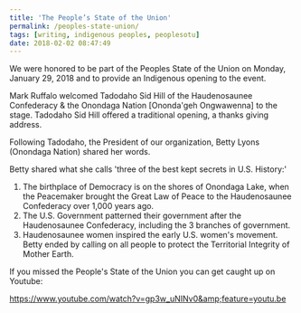 ```yaml
---
title: 'The People’s State of the Union'
permalink: /peoples-state-union/
tags: [writing, indigenous peoples, peoplesotu]
date: 2018-02-02 08:47:49
---
```


We were honored to be part of the Peoples State of the Union on Monday, January 29, 2018 and to provide an Indigenous opening to the event.

Mark Ruffalo welcomed Tadodaho Sid Hill of the Haudenosaunee Confederacy &amp; the Onondaga Nation [Ononda'geh Ongwawenna] to the stage. Tadodaho Sid Hill offered a traditional opening, a thanks giving address.

Following Tadodaho, the President of our organization, Betty Lyons (Onondaga Nation) shared her words.

Betty shared what she calls 'three of the best kept secrets in U.S. History:'

<ol>
    <li>The birthplace of Democracy is on the shores of Onondaga Lake, when the Peacemaker brought the Great Law of Peace to the Haudenosaunee Confederacy over 1,000 years ago.</li>
    <li>The U.S. Government patterned their government after the Haudenosaunee Confederacy, including the 3 branches of government.</li>
    <li>Haudenosaunee women inspired the early U.S. women's movement. Betty ended by calling on all people to protect the Territorial Integrity of Mother Earth.</li>
</ol>

If you missed the People's State of the Union you can get caught up on Youtube:

https://www.youtube.com/watch?v=gp3w_uNINv0&amp;feature=youtu.be
